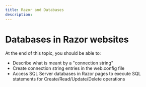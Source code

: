 ```yaml
---
title: Razor and Databases
description: 
---
```

# Databases in Razor websites

At the end of this topic, you should be able to:

- Describe what is meant by a "connection string"
- Create connection string entries in the web.config file
- Access SQL Server databases in Razor pages to execute SQL statements for Create/Read/Update/Delete operations
